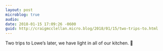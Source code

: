```yaml
---
layout: post
microblog: true
audio: 
date: 2018-01-15 17:09:26 -0600
guid: http://craigmcclellan.micro.blog/2018/01/15/two-trips-to.html
---
```

Two trips to Lowe’s later, we have light in all of our kitchen. 🙌 
